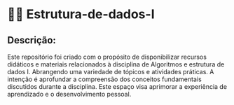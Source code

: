 # 🧑‍💻 Estrutura-de-dados-I

<h2>Descrição:</h2>
<p>Este repositório foi criado com o propósito de disponibilizar recursos didáticos e materiais relacionados à disciplina de Algoritmos e estrutura de dados I. Abrangendo uma variedade de tópicos e atividades práticas. A intenção é aprofundar a compreensão dos conceitos fundamentais discutidos durante a disciplina. Este espaço visa aprimorar a experiência de aprendizado e o desenvolvimento pessoal.</p>
